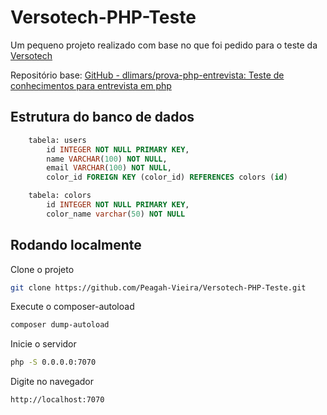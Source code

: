 # Versotech-PHP-Teste

Um pequeno projeto realizado com base no que foi pedido para o teste da [Versotech](versotech.com.br)

Repositório base: [GitHub - dlimars/prova-php-entrevista: Teste de conhecimentos para entrevista em php](https://github.com/dlimars/prova-php-entrevista)

## Estrutura do banco de dados

```sql
    tabela: users
        id INTEGER NOT NULL PRIMARY KEY,
        name VARCHAR(100) NOT NULL,
        email VARCHAR(100) NOT NULL,
        color_id FOREIGN KEY (color_id) REFERENCES colors (id)    
```

```sql
    tabela: colors
        id INTEGER NOT NULL PRIMARY KEY,
        color_name varchar(50) NOT NULL
```

## Rodando localmente

Clone o projeto

```bash
git clone https://github.com/Peagah-Vieira/Versotech-PHP-Teste.git
```

Execute o composer-autoload

```bash
composer dump-autoload
```

Inicie o servidor

```bash
php -S 0.0.0.0:7070
```

Digite no navegador

```bash
http://localhost:7070
```
